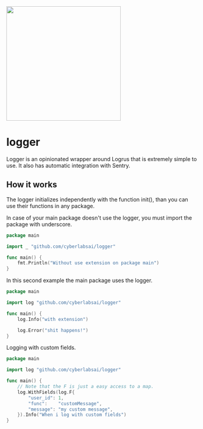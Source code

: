 <img src="https://raw.githubusercontent.com/Yoonit-Labs/android-yoonit-camera/development/logo_cyberlabs.png" width="300">

# logger

Logger is an opinionated wrapper around Logrus that is extremely simple to use. It also has automatic integration with Sentry.

## How it works

The logger initializes independently with the function init(), than you can use their functions in any package.

In case of your main package doesn't use the logger, you must import the package with underscore.
```go
package main

import _ "github.com/cyberlabsai/logger" 

func main() {
    fmt.Println("Without use extension on package main")
}
```

In this second example the main package uses the logger.

```go
package main

import log "github.com/cyberlabsai/logger"

func main() {
    log.Info("with extension")

    log.Error("shit happens!")
}
```

Logging with custom fields.

```go
package main

import log "github.com/cyberlabsai/logger"

func main() {
    // Note that the F is just a easy access to a map.
    log.WithFields(log.F{
		"user_id": 1,
		"func":    "customMessage",
		"message": "my custom message",
	}).Info("When i log with custom fields")
}
```